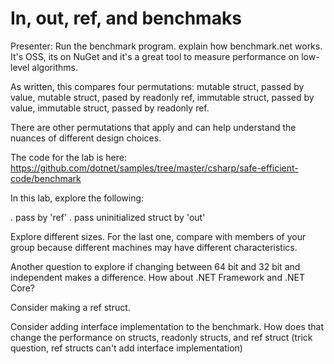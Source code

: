 # In, out, ref, and benchmaks

Presenter: Run the benchmark program. explain how 
benchmark.net works. It's OSS, its on NuGet and it's a great
tool to measure performance on low-level algorithms.

As written, this compares four permutations:
mutable struct, passed by value, 
mutable struct, pased by readonly ref, 
immutable struct, passed by value,
immutable struct, passed by readonly ref.

There are other permutations that apply and can help understand 
the nuances of different design choices.

The code for the lab is here: https://github.com/dotnet/samples/tree/master/csharp/safe-efficient-code/benchmark

In this lab, explore the following:

. pass by 'ref'
. pass uninitialized struct by 'out'

Explore different sizes. For the last one, compare with
members of your group because different machines may
have different characteristics.

Another question to explore if changing between 64 bit
and 32 bit and independent makes a difference. How about
.NET Framework and .NET Core?

Consider making a ref struct.

Consider adding interface implementation to the benchmark. How does that change the performance on structs, readonly structs, and ref struct (trick question, ref structs can't add interface implementation)
